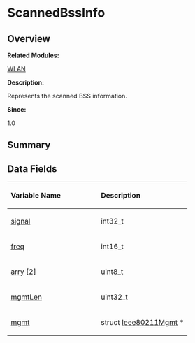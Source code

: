 # ScannedBssInfo<a name="EN-US_TOPIC_0000001054479603"></a>

## **Overview**<a name="section342206194093537"></a>

**Related Modules:**

[WLAN](wlan.md)

**Description:**

Represents the scanned BSS information. 

**Since:**

1.0

## **Summary**<a name="section688994535093537"></a>

## Data Fields<a name="pub-attribs"></a>

<a name="table2005417111093537"></a>
<table><thead align="left"><tr id="row1019208500093537"><th class="cellrowborder" valign="top" width="50%" id="mcps1.1.3.1.1"><p id="p1526901464093537"><a name="p1526901464093537"></a><a name="p1526901464093537"></a>Variable Name</p>
</th>
<th class="cellrowborder" valign="top" width="50%" id="mcps1.1.3.1.2"><p id="p1992127283093537"><a name="p1992127283093537"></a><a name="p1992127283093537"></a>Description</p>
</th>
</tr>
</thead>
<tbody><tr id="row1425645194093537"><td class="cellrowborder" valign="top" width="50%" headers="mcps1.1.3.1.1 "><p id="p1266650176093537"><a name="p1266650176093537"></a><a name="p1266650176093537"></a><a href="wlan.md#ga20f18f7993df9723a0f3e7520ae715e2">signal</a></p>
</td>
<td class="cellrowborder" valign="top" width="50%" headers="mcps1.1.3.1.2 "><p id="p515120410093537"><a name="p515120410093537"></a><a name="p515120410093537"></a>int32_t </p>
</td>
</tr>
<tr id="row687328655093537"><td class="cellrowborder" valign="top" width="50%" headers="mcps1.1.3.1.1 "><p id="p1259943869093537"><a name="p1259943869093537"></a><a name="p1259943869093537"></a><a href="wlan.md#ga9489887bd02837a40e9560f1a4acd211">freq</a></p>
</td>
<td class="cellrowborder" valign="top" width="50%" headers="mcps1.1.3.1.2 "><p id="p1871375036093537"><a name="p1871375036093537"></a><a name="p1871375036093537"></a>int16_t </p>
</td>
</tr>
<tr id="row274374465093537"><td class="cellrowborder" valign="top" width="50%" headers="mcps1.1.3.1.1 "><p id="p570114144093537"><a name="p570114144093537"></a><a name="p570114144093537"></a><a href="wlan.md#ga6d31899685b7a552a5322e93b0ffd972">arry</a> [2]</p>
</td>
<td class="cellrowborder" valign="top" width="50%" headers="mcps1.1.3.1.2 "><p id="p770675859093537"><a name="p770675859093537"></a><a name="p770675859093537"></a>uint8_t </p>
</td>
</tr>
<tr id="row1690272149093537"><td class="cellrowborder" valign="top" width="50%" headers="mcps1.1.3.1.1 "><p id="p900990077093537"><a name="p900990077093537"></a><a name="p900990077093537"></a><a href="wlan.md#gaa40e6cfe80596087c25e256215123890">mgmtLen</a></p>
</td>
<td class="cellrowborder" valign="top" width="50%" headers="mcps1.1.3.1.2 "><p id="p428771964093537"><a name="p428771964093537"></a><a name="p428771964093537"></a>uint32_t </p>
</td>
</tr>
<tr id="row1563879429093537"><td class="cellrowborder" valign="top" width="50%" headers="mcps1.1.3.1.1 "><p id="p1541590403093537"><a name="p1541590403093537"></a><a name="p1541590403093537"></a><a href="wlan.md#ga345b0140ecaa55ffc7c85bf96548efc9">mgmt</a></p>
</td>
<td class="cellrowborder" valign="top" width="50%" headers="mcps1.1.3.1.2 "><p id="p1109691627093537"><a name="p1109691627093537"></a><a name="p1109691627093537"></a>struct <a href="ieee80211mgmt.md">Ieee80211Mgmt</a> * </p>
</td>
</tr>
</tbody>
</table>

